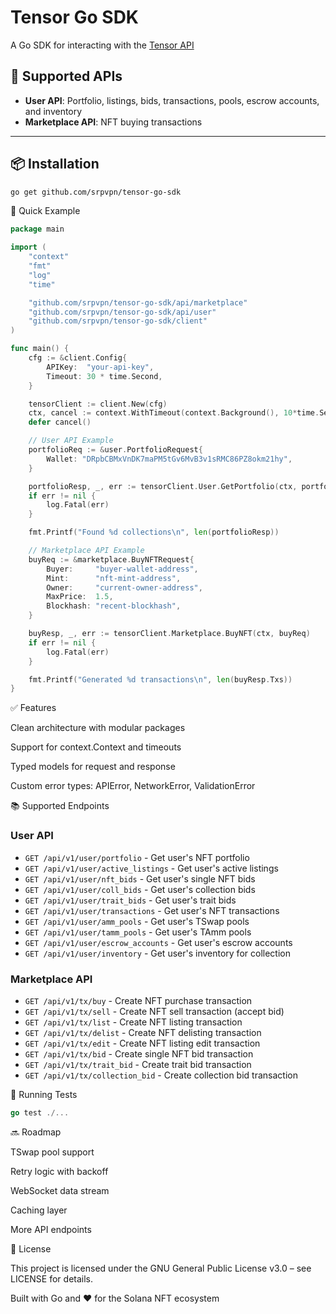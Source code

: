 # Tensor Go SDK

A Go SDK for interacting with the [Tensor API](https://docs.tensor.trade/)
## 🎯 Supported APIs

- **User API**: Portfolio, listings, bids, transactions, pools, escrow accounts, and inventory
- **Marketplace API**: NFT buying transactions

---

## 📦 Installation

```bash
go get github.com/srpvpn/tensor-go-sdk
```
🚀 Quick Example

```go
package main

import (
    "context"
    "fmt"
    "log"
    "time"

    "github.com/srpvpn/tensor-go-sdk/api/marketplace"
    "github.com/srpvpn/tensor-go-sdk/api/user"
    "github.com/srpvpn/tensor-go-sdk/client"
)

func main() {
    cfg := &client.Config{
        APIKey:  "your-api-key",
        Timeout: 30 * time.Second,
    }

    tensorClient := client.New(cfg)
    ctx, cancel := context.WithTimeout(context.Background(), 10*time.Second)
    defer cancel()

    // User API Example
    portfolioReq := &user.PortfolioRequest{
        Wallet: "DRpbCBMxVnDK7maPM5tGv6MvB3v1sRMC86PZ8okm21hy",
    }

    portfolioResp, _, err := tensorClient.User.GetPortfolio(ctx, portfolioReq)
    if err != nil {
        log.Fatal(err)
    }

    fmt.Printf("Found %d collections\n", len(portfolioResp))

    // Marketplace API Example
    buyReq := &marketplace.BuyNFTRequest{
        Buyer:     "buyer-wallet-address",
        Mint:      "nft-mint-address", 
        Owner:     "current-owner-address",
        MaxPrice:  1.5,
        Blockhash: "recent-blockhash",
    }

    buyResp, _, err := tensorClient.Marketplace.BuyNFT(ctx, buyReq)
    if err != nil {
        log.Fatal(err)
    }

    fmt.Printf("Generated %d transactions\n", len(buyResp.Txs))
}
```

✅ Features

Clean architecture with modular packages

Support for context.Context and timeouts

Typed models for request and response

Custom error types: APIError, NetworkError, ValidationError

📚 Supported Endpoints

### User API
- `GET /api/v1/user/portfolio` - Get user's NFT portfolio
- `GET /api/v1/user/active_listings` - Get user's active listings
- `GET /api/v1/user/nft_bids` - Get user's single NFT bids
- `GET /api/v1/user/coll_bids` - Get user's collection bids
- `GET /api/v1/user/trait_bids` - Get user's trait bids
- `GET /api/v1/user/transactions` - Get user's NFT transactions
- `GET /api/v1/user/amm_pools` - Get user's TSwap pools
- `GET /api/v1/user/tamm_pools` - Get user's TAmm pools
- `GET /api/v1/user/escrow_accounts` - Get user's escrow accounts
- `GET /api/v1/user/inventory` - Get user's inventory for collection

### Marketplace API
- `GET /api/v1/tx/buy` - Create NFT purchase transaction
- `GET /api/v1/tx/sell` - Create NFT sell transaction (accept bid)
- `GET /api/v1/tx/list` - Create NFT listing transaction
- `GET /api/v1/tx/delist` - Create NFT delisting transaction
- `GET /api/v1/tx/edit` - Create NFT listing edit transaction
- `GET /api/v1/tx/bid` - Create single NFT bid transaction
- `GET /api/v1/tx/trait_bid` - Create trait bid transaction
- `GET /api/v1/tx/collection_bid` - Create collection bid transaction

🧪 Running Tests
```go
go test ./...
```
🔜 Roadmap

TSwap pool support

Retry logic with backoff

WebSocket data stream

Caching layer

More API endpoints

📝 License

This project is licensed under the GNU General Public License v3.0 – see LICENSE for details.

Built with Go and ❤️ for the Solana NFT ecosystem